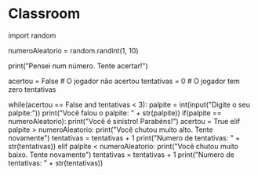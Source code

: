 # Classroom

import random

numeroAleatorio = random.randint(1, 10)

print("Pensei num número. Tente acertar!")

acertou = False # O jogador não acertou
tentativas = 0  # O jogador tem zero tentativas

while(acertou == False and tentativas < 3):
  palpite = int(input("Digite o seu palpite:"))
  print("Você falou o palpite: " + str(palpite))
  if(palpite == numeroAleatorio):
    print("Você é sinistro! Parabéns!")
    acertou = True
  elif palpite > numeroAleatorio:
    print("Você chutou muito alto. Tente novamente")
    tentativas = tentativas + 1
    print("Numero de tentativas: " + str(tentativas))
  elif palpite < numeroAleatorio:
    print("Você chutou muito baixo. Tente novamente")
    tentativas = tentativas + 1
    print("Numero de tentativas: " + str(tentativas))
